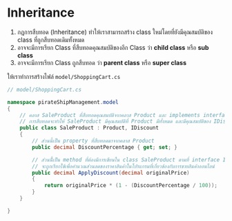 
# Inheritance

1. กฎการสืบทอด (Inheritance) ทำให้เราสามารถสร้าง class ใหม่โดยที่ยังมีคุณสมบัติของ class ที่ถูกสืบทอดเดิมทั้งหมด
2. อาจจะมีการเรียก Class ที่สืบทอดคุณสมบัติของอีก Class ว่า **child class** หรือ **sub class**
3. อาจจะมีการเรียก Class ถูกสืบทอด ว่า **parent class** หรือ **super class**

ให้เราทำการสร้างไฟล์ `model/ShoppingCart.cs`

```cs
// model/ShoppingCart.cs

namespace pirateShipManagement.model
{
    // คลาส SaleProduct ที่สืบทอดคุณสมบัติจากคลาส Product และ implements interface ชื่อ IDiscount
    // การสืบทอดจะทำให้ SaleProduct มีคุณสมบัติที่ Product มีทั้งหมด และมีคุณสมบัติของ IDiscount ด้วย
    public class SaleProduct : Product, IDiscount
    {
        // ส่วนนี้เป็น property ที่สืบทอดมาจากคลาส Product
        public decimal DiscountPercentage { get; set; }

        // ส่วนนีี้เป็น method ที่ต้องมีการเขียนใน class SaleProduct ตามที่ interface IDiscount กำหนด
        // จะถูกเรียกใช้เพื่อคำนวณส่วนลดของราคาสินค้าในโปรแกรมที่เกี่ยวข้องกับการขายสินค้าออนไลน์ 
        public decimal ApplyDiscount(decimal originalPrice)
        {
            return originalPrice * (1 - (DiscountPercentage / 100));
        }
    }

}
```